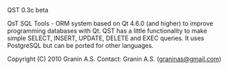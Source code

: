 QST 0.3c beta

QsT SQL Tools - ORM system based on Qt 4.6.0 (and higher) to improve programming databases with Qt. QST has a little functionality to make simple SELECT, INSERT, UPDATE, DELETE and EXEC queries. It uses PostgreSQL but can be ported for other languages.

Copyright (C) 2010 Granin A.S.
Contact: Granin A.S. (graninas@gmail.com)